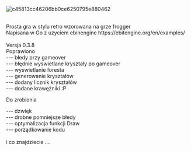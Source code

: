 
![c45813cc46206bb0ce6250795e880462](https://github.com/user-attachments/assets/b92f81a2-f037-46fc-b9bd-5b5770e77f56)

<br>
Prosta gra w stylu retro wzorowana na  grze frogger <br>
Napisana w Go  z uzyciem ebinengine https://ebitengine.org/en/examples/ <br>
<br>
Versja 0.3.8
<br>
Poprawiono <bR>
--- błedy przy gameover <br>
--- błędnie wyswietlane kryształy po gameover <br>
--- wyświetlanie foresta <br>
--- generowanie kryształów <br>
--- dodany licznik kryształów <br>
--- dodane krawężniki :P <br>

Do zrobienia  <br>

--- dzwięk <br>
--- drobne pomniejsze błedy <br>
--- optymalizacja funkcji Draw <br>
--- porządkowanie kodu <br>
<br>
i co znajdziecie .... <br>
